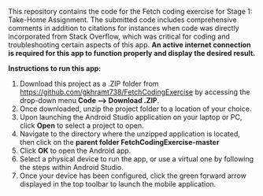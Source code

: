 This repository contains the code for the Fetch coding exercise for Stage 1: Take-Home Assignment.
The submitted code includes comprehensive comments in addition to citations for instances when code was directly incorporated from Stack Overflow, which was critical for coding and troubleshooting certain aspects of this app.
**An active internet connection is required for this app to function properly and display the desired result.**

**Instructions to run this app:**
  1. Download this project as a .ZIP folder from https://github.com/gkhramt738/FetchCodingExercise by accessing the drop-down menu **Code --> Download .ZIP**.
  2. Once downloaded, unzip the project folder to a location of your choice.
  3. Upon launching the Android Studio application on your laptop or PC, click  **Open** to select a project to open.
  4. Navigate to the directory where the unzipped application is located, then click on the **parent folder FetchCodingExercise-master**
  5. Click **OK** to open the Android app.
  6. Select a physical device to run the app, or use a virtual one by following the steps within Android Studio.
  7. Once your device has been configured, click the green forward arrow displayed in the top toolbar to launch the mobile application.
